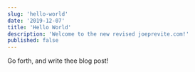 ```yaml
---
slug: 'hello-world'
date: '2019-12-07'
title: 'Hello World'
description: 'Welcome to the new revised joeprevite.com!'
published: false
---
```


Go forth, and write thee blog post!
